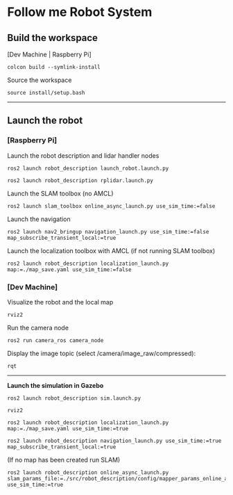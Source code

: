 # Follow me Robot System

## Build the workspace

[Dev Machine | Raspberry Pi]

```
colcon build --symlink-install
```

Source the workspace

```
source install/setup.bash
```

---

## Launch the robot

### [Raspberry Pi]

Launch the robot description and lidar handler nodes

```
ros2 launch robot_description launch_robot.launch.py
```

```
ros2 launch robot_description rplidar.launch.py
```

Launch the SLAM toolbox (no AMCL)

```
ros2 launch slam_toolbox online_async_launch.py use_sim_time:=false
```

Launch the navigation

```
ros2 launch nav2_bringup navigation_launch.py use_sim_time:=false map_subscribe_transient_local:=true
```

Launch the localization toolbox with AMCL (if not running SLAM toolbox)

```
ros2 launch robot_description localization_launch.py map:=./map_save.yaml use_sim_time:=false
```

### [Dev Machine]

Visualize the robot and the local map

```
rviz2
```

Run the camera node

```
ros2 run camera_ros camera_node
```

Display the image topic (select /camera/image_raw/compressed):

```
rqt
```

---

**Launch the simulation in Gazebo**

```
ros2 launch robot_description sim.launch.py
```

```
rviz2
```

```
ros2 launch robot_description localization_launch.py map:=./map_save.yaml use_sim_time:=true
```

```
ros2 launch robot_description navigation_launch.py use_sim_time:=true map_subscribe_transient_local:=true
```

(If no map has been created run SLAM)

```
ros2 launch robot_description online_async_launch.py slam_params_file:=./src/robot_description/config/mapper_params_online_async.yaml use_sim_time:=true
```
